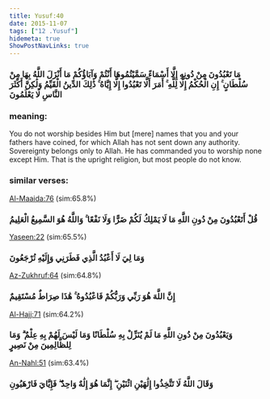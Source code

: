 ```yaml
---
title: Yusuf:40
date: 2015-11-07
tags: ["12 .Yusuf"]
hidemeta: true 
ShowPostNavLinks: true 
---
```

### مَا تَعْبُدُونَ مِنْ دُونِهِ إِلَّا أَسْمَاءً سَمَّيْتُمُوهَا أَنْتُمْ وَآبَاؤُكُمْ مَا أَنْزَلَ اللَّهُ بِهَا مِنْ سُلْطَانٍ ۚ إِنِ الْحُكْمُ إِلَّا لِلَّهِ ۚ أَمَرَ أَلَّا تَعْبُدُوا إِلَّا إِيَّاهُ ۚ ذَٰلِكَ الدِّينُ الْقَيِّمُ وَلَٰكِنَّ أَكْثَرَ النَّاسِ لَا يَعْلَمُونَ
### meaning: 
You do not worship besides Him but [mere] names that you and your fathers have coined, for which Allah has not sent down any authority. Sovereignty belongs only to Allah. He has commanded you to worship none except Him. That is the upright religion, but most people do not know.
### similar verses: 

[Al-Maaida:76](/5/76) (sim:65.8%)

### قُلْ أَتَعْبُدُونَ مِنْ دُونِ اللَّهِ مَا لَا يَمْلِكُ لَكُمْ ضَرًّا وَلَا نَفْعًا ۚ وَاللَّهُ هُوَ السَّمِيعُ الْعَلِيمُ

[Yaseen:22](/36/22) (sim:65.5%)

### وَمَا لِيَ لَا أَعْبُدُ الَّذِي فَطَرَنِي وَإِلَيْهِ تُرْجَعُونَ

[Az-Zukhruf:64](/43/64) (sim:64.8%)

### إِنَّ اللَّهَ هُوَ رَبِّي وَرَبُّكُمْ فَاعْبُدُوهُ ۚ هَٰذَا صِرَاطٌ مُسْتَقِيمٌ

[Al-Hajj:71](/22/71) (sim:64.2%)

### وَيَعْبُدُونَ مِنْ دُونِ اللَّهِ مَا لَمْ يُنَزِّلْ بِهِ سُلْطَانًا وَمَا لَيْسَ لَهُمْ بِهِ عِلْمٌ ۗ وَمَا لِلظَّالِمِينَ مِنْ نَصِيرٍ

[An-Nahl:51](/16/51) (sim:63.4%)

### وَقَالَ اللَّهُ لَا تَتَّخِذُوا إِلَٰهَيْنِ اثْنَيْنِ ۖ إِنَّمَا هُوَ إِلَٰهٌ وَاحِدٌ ۖ فَإِيَّايَ فَارْهَبُونِ
